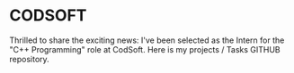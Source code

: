 # CODSOFT
Thrilled to share the exciting news: I've been selected as the Intern for the "C++ Programming" role at CodSoft. Here is my projects / Tasks GITHUB repository.

